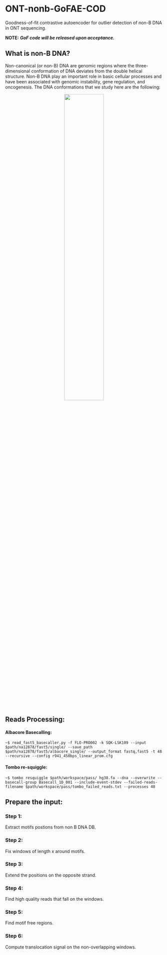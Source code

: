 # ONT-nonb-GoFAE-COD
Goodness-of-fit contrastive autoencoder for outlier detection of non-B DNA in ONT sequencing.

**NOTE:** **_GoF code will be released upon acceptance._**

## What is non-B DNA?

Non-canonical (or non-B) DNA are genomic regions where the three-dimensional conformation of
DNA deviates from the double helical structure. Non-B DNA play an important role in basic cellular
processes and have been associated with genomic instability, gene regulation, and oncogenesis.
The DNA conformations that we study here are the following:


<p align="center">
  <img width=50% height=50% src="https://user-images.githubusercontent.com/45966768/197122406-3e85c638-2a80-4101-be27-5b4a13506739.PNG">
</p>


## Reads Processing:
 
#### Albacore Basecalling:

```Albacore
~$ read_fast5_basecaller.py -f FLO-PRO002 -k SQK-LSK109 --input $path/na12878/fast5/single/ --save_path $path/na12878/fast5/albacore_single/ --output_format fastq,fast5 -t 48 --recursive --config r941_450bps_linear_prom.cfg
```
#### Tombo re-squiggle:

```Tombo
~$ tombo resquiggle $path/workspace/pass/ hg38.fa --dna --overwrite --basecall-group Basecall_1D_001 --include-event-stdev --failed-reads-filename $path/workspace/pass/tombo_failed_reads.txt --processes 48
```






## Prepare the input:

### Step 1:
Extract motifs postions from non B DNA DB.

### Step 2: 
Fix windows of length x around motifs.

### Step 3: 
Extend the positions on the opposite strand.

### Step 4: 
Find high quality reads that fall on the windows.

### Step 5:
Find motif free regions.

### Step 6:
Compute translocation signal on the non-overlapping windows.

